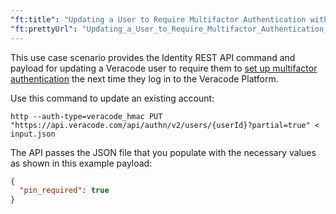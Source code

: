 ```yaml
---
"ft:title": "Updating a User to Require Multifactor Authentication with the Identity API"
"ft:prettyUrl": "Updating_a_User_to_Require_Multifactor_Authentication_with_the_Identity_API"
---
```

This use case scenario provides the Identity REST API command and payload for updating a Veracode user to require them to [set up multifactor authentication](https://docs.veracode.com/r/t_configure_mfa) the next time they log in to the Veracode Platform.

Use this command to update an existing account:

```shell
http --auth-type=veracode_hmac PUT "https://api.veracode.com/api/authn/v2/users/{userId}?partial=true" < input.json
```

The API passes the JSON file that you populate with the necessary values as shown in this example payload:

```json
{
  "pin_required": true
}
```